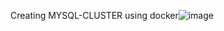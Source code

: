 Creating MYSQL-CLUSTER using docker![image](https://user-images.githubusercontent.com/56558508/112517221-07002d00-8dd3-11eb-88f0-26673d43a61d.png)
